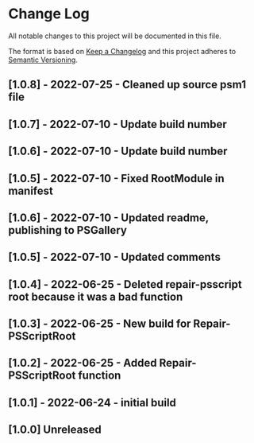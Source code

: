 # Change Log

All notable changes to this project will be documented in this file.

The format is based on [Keep a Changelog](http://keepachangelog.com/)
and this project adheres to [Semantic Versioning](http://semver.org/).

## [1.0.8] - 2022-07-25 - Cleaned up source psm1 file

## [1.0.7] - 2022-07-10 - Update build number

## [1.0.6] - 2022-07-10 - Update build number

## [1.0.5] - 2022-07-10 - Fixed RootModule in manifest

## [1.0.6] - 2022-07-10 - Updated readme, publishing to PSGallery

## [1.0.5] - 2022-07-10 - Updated comments

## [1.0.4] - 2022-06-25 - Deleted repair-psscript root because it was a bad function

## [1.0.3] - 2022-06-25 - New build for Repair-PSScriptRoot

## [1.0.2] - 2022-06-25 - Added Repair-PSScriptRoot function

## [1.0.1] - 2022-06-24 - initial build

## [1.0.0] Unreleased

